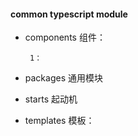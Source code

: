 
#### common typescript module

- components 组件：

       1：

- packages  通用模块


- starts   起动机



- templates 模板：